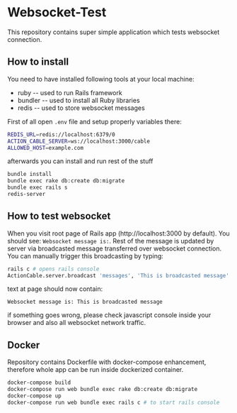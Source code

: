 # Websocket-Test
This repository contains super simple application which tests websocket connection.

## How to install
You need to have installed following tools at your local machine:
 - ruby -- used to run Rails framework
 - bundler -- used to install all Ruby libraries
 - redis -- used to store websocket messages

First of all open `.env` file and setup properly variables there:
```bash
REDIS_URL=redis://localhost:6379/0
ACTION_CABLE_SERVER=ws://localhost:3000/cable
ALLOWED_HOST=example.com
```
afterwards you can install and run rest of the stuff
```bash
bundle install
bundle exec rake db:create db:migrate
bundle exec rails s
redis-server
```

## How to test websocket
When you visit root page of Rails app (http://localhost:3000 by default). You should see: `Websocket message is:`.
Rest of the message is updated by server via broadcasted message transferred over websocket connection. You can manually trigger this broadcasting by typing:
```bash
rails c # opens rails console
ActionCable.server.broadcast 'messages', 'This is broadcasted message' # type inside rails console
```
text at page should now contain:
```
Websocket message is: This is broadcasted message
```
if something goes wrong, please check javascript console inside your browser and also all websocket network traffic.

## Docker
Repository contains Dockerfile with docker-compose enhancement, therefore whole app can be run inside dockerized container.
```bash
docker-compose build
docker-compose run web bundle exec rake db:create db:migrate
docker-compose up
docker-compose run web bundle exec rails c # to start rails console
```
